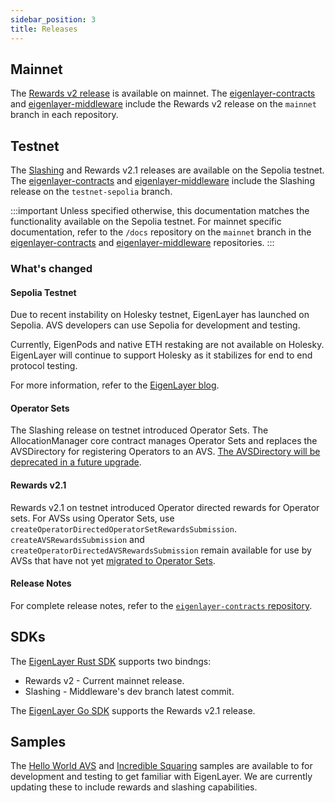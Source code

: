 ```yaml
---
sidebar_position: 3
title: Releases
---
```

## Mainnet

The [Rewards v2 release](https://www.blog.eigenlayer.xyz/rewards-v2/) is available on mainnet. The [eigenlayer-contracts](https://github.com/Layr-Labs/eigenlayer-contracts)
and [eigenlayer-middleware](https://github.com/Layr-Labs/eigenlayer-middleware) include the Rewards v2 release on the `mainnet` branch
in each repository. 

## Testnet

The [Slashing](https://www.blog.eigenlayer.xyz/introducing-slashing/) and Rewards v2.1 releases are available on the Sepolia testnet. 
The [eigenlayer-contracts](https://github.com/Layr-Labs/eigenlayer-contracts) and [eigenlayer-middleware](https://github.com/Layr-Labs/eigenlayer-middleware)
include the Slashing release on the `testnet-sepolia` branch.

:::important 
Unless specified otherwise, this documentation matches the functionality available on the Sepolia testnet. For mainnet 
specific documentation, refer to the `/docs` repository on the `mainnet` branch in the [eigenlayer-contracts](https://github.com/Layr-Labs/eigenlayer-contracts)
and [eigenlayer-middleware](https://github.com/Layr-Labs/eigenlayer-middleware) repositories.
:::

### What's changed 

#### Sepolia Testnet

Due to recent instability on Holesky testnet, EigenLayer has launched on Sepolia. AVS developers can use Sepolia for development and testing.

Currently, EigenPods and native ETH restaking are not available on Holesky. EigenLayer will continue to support Holesky as
it stabilizes for end to end protocol testing.

For more information, refer to the [EigenLayer blog](https://www.blog.eigenlayer.xyz/).

#### Operator Sets

The Slashing release on testnet introduced Operator Sets. The AllocationManager core contract manages Operator Sets and replaces
the AVSDirectory for registering Operators to an AVS. [The AVSDirectory will be deprecated in a future upgrade](https://docs.eigenlayer.xyz/developers/HowTo/slashing/migrate-to-operatorsets).

#### Rewards v2.1

Rewards v2.1 on testnet introduced Operator directed rewards for Operator sets. For AVSs using Operator Sets, use `createOperatorDirectedOperatorSetRewardsSubmission`. 
`createAVSRewardsSubmission` and `createOperatorDirectedAVSRewardsSubmission` remain available for use by AVSs that have not yet [migrated to Operator Sets](https://docs.eigenlayer.xyz/developers/HowTo/slashing/migrate-to-operatorsets).

#### Release Notes 

For complete release notes, refer to the [`eigenlayer-contracts` repository](https://github.com/Layr-Labs/eigenlayer-contracts/releases).

## SDKs

The [EigenLayer Rust SDK](https://github.com/Layr-Labs/eigensdk-rs) supports two bindngs:
* Rewards v2 - Current mainnet release.
* Slashing - Middleware's dev branch latest commit.

The [EigenLayer Go SDK](https://github.com/Layr-Labs/eigensdk-go) supports the Rewards v2.1 release. 

## Samples

The [Hello World AVS](https://github.com/Layr-Labs/hello-world-avs) and [Incredible Squaring](https://github.com/Layr-Labs/incredible-squaring-avs)
samples are available to for development and testing to get familiar with EigenLayer. We are currently updating these to 
include rewards and slashing capabilities.